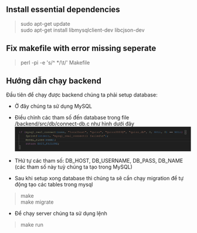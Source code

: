 ## Install essential dependencies 
> sudo apt-get update <br/>
> sudo apt-get install libmysqlclient-dev libcjson-dev

## Fix makefile with error missing seperate
> perl -pi -e 's/^  */\t/' Makefile

## Hướng dẫn chạy backend
Đầu tiên để chạy được backend chúng ta phải setup database:
- Ở đây chúng ta sử dụng MySQL
- Điều chỉnh các tham số đến database trong file /backend/src/db/connect-db.c như hình dưới đây
![alt text](<Screenshot from 2024-12-02 19-54-40.png>)
- THứ tự các tham số: DB_HOST, DB_USERNAME, DB_PASS, DB_NAME (các tham số này tuỳ chúng ta tạo trong MySQL)
  
- Sau khi setup xong database thì chúng ta sẽ cần chạy migration để tự động tạo các tables trong mysql

> make <br/>
> make migrate

- Để chạy server chúng ta sử dụng lệnh
>  make run
